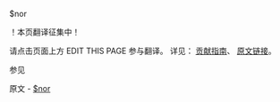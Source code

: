  $nor

 ！本页翻译征集中！

请点击页面上方 EDIT THIS PAGE 参与翻译。
详见：
[贡献指南]( https://github.com/whaleal/MongoDB-Manual-zh/blob/master/CONTRIBUTING.md )、
[原文链接](  https://docs.mongodb.com/manual/reference/operator/query/nor/  )。

 参见

原文 - [$nor]( https://docs.mongodb.com/manual/reference/operator/query/nor/ )


